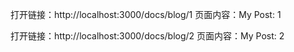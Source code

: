 打开链接：http://localhost:3000/docs/blog/1
页面内容：My Post: 1

打开链接：http://localhost:3000/docs/blog/2
页面内容：My Post: 2

